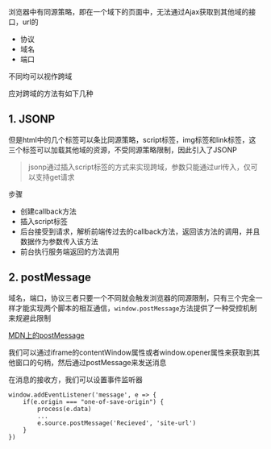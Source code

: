 浏览器中有同源策略，即在一个域下的页面中，无法通过Ajax获取到其他域的接口，url的

* 协议
* 域名
* 端口

不同均可以视作跨域

应对跨域的方法有如下几种

## 1. JSONP

但是html中的几个标签可以条比同源策略，script标签，img标签和link标签，这三个标签可以加载其他域的资源，不受同源策略限制，因此引入了JSONP

> jsonp通过插入script标签的方式来实现跨域，参数只能通过url传入，仅可以支持get请求

步骤

* 创建callback方法
* 插入script标签
* 后台接受到请求，解析前端传过去的callback方法，返回该方法的调用，并且数据作为参数传入该方法
* 前台执行服务端返回的方法调用

## 2. postMessage

域名，端口，协议三者只要一个不同就会触发浏览器的同源限制，只有三个完全一样才能实现两个脚本的相互通信，`window.postMessage`方法提供了一种受控机制来规避此限制

[MDN上的postMessage](https://developer.mozilla.org/zh-CN/docs/Web/API/Window/postMessage)

我们可以通过iframe的contentWindow属性或者window.opener属性来获取到其他窗口的句柄，然后通过postMessage来发送消息

在消息的接收方，我们可以设置事件监听器

```
window.addEventListener('message', e => {
    if(e.origin === "one-of-save-origin") {
        process(e.data)
        ...
        e.source.postMessage('Recieved', 'site-url')
    }
})
```